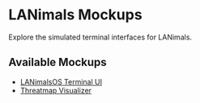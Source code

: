 # LANimals Mockups

Explore the simulated terminal interfaces for LANimals.

## Available Mockups

- [LANimalsOS Terminal UI](mockups/md/LANimalsOS_terminal_mockup.md)
- [Threatmap Visualizer](mockups/md/LANimalsOS_threatmap_mockup.md)
